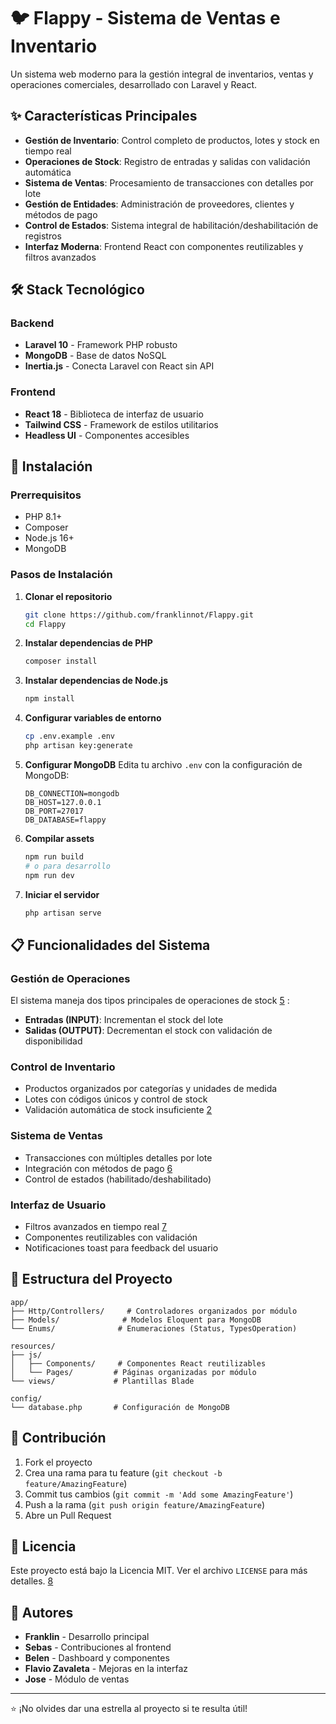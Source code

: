 # 🐦 Flappy - Sistema de Ventas e Inventario

Un sistema web moderno para la gestión integral de inventarios, ventas y operaciones comerciales, desarrollado con Laravel y React. 

## ✨ Características Principales

- **Gestión de Inventario**: Control completo de productos, lotes y stock en tiempo real
- **Operaciones de Stock**: Registro de entradas y salidas con validación automática 
- **Sistema de Ventas**: Procesamiento de transacciones con detalles por lote
- **Gestión de Entidades**: Administración de proveedores, clientes y métodos de pago
- **Control de Estados**: Sistema integral de habilitación/deshabilitación de registros
- **Interfaz Moderna**: Frontend React con componentes reutilizables y filtros avanzados

## 🛠️ Stack Tecnológico

### Backend
- **Laravel 10** - Framework PHP robusto
- **MongoDB** - Base de datos NoSQL
- **Inertia.js** - Conecta Laravel con React sin API

### Frontend
- **React 18** - Biblioteca de interfaz de usuario
- **Tailwind CSS** - Framework de estilos utilitarios
- **Headless UI** - Componentes accesibles

## 🚀 Instalación

### Prerrequisitos
- PHP 8.1+
- Composer
- Node.js 16+
- MongoDB

### Pasos de Instalación

1. **Clonar el repositorio**
   ```bash
   git clone https://github.com/franklinnot/Flappy.git
   cd Flappy
   ```

2. **Instalar dependencias de PHP**
   ```bash
   composer install
   ```

3. **Instalar dependencias de Node.js**
   ```bash
   npm install
   ```

4. **Configurar variables de entorno**
   ```bash
   cp .env.example .env
   php artisan key:generate
   ```

5. **Configurar MongoDB**
   Edita tu archivo `.env` con la configuración de MongoDB:
   ```env
   DB_CONNECTION=mongodb
   DB_HOST=127.0.0.1
   DB_PORT=27017
   DB_DATABASE=flappy
   ```

6. **Compilar assets**
   ```bash
   npm run build
   # o para desarrollo
   npm run dev
   ```

7. **Iniciar el servidor**
   ```bash
   php artisan serve
   ```

## 📋 Funcionalidades del Sistema

### Gestión de Operaciones
El sistema maneja dos tipos principales de operaciones de stock [5](#0-4) :

- **Entradas (INPUT)**: Incrementan el stock del lote
- **Salidas (OUTPUT)**: Decrementan el stock con validación de disponibilidad

### Control de Inventario
- Productos organizados por categorías y unidades de medida
- Lotes con códigos únicos y control de stock
- Validación automática de stock insuficiente [2](#0-1) 

### Sistema de Ventas
- Transacciones con múltiples detalles por lote
- Integración con métodos de pago [6](#0-5) 
- Control de estados (habilitado/deshabilitado)

### Interfaz de Usuario
- Filtros avanzados en tiempo real [7](#0-6) 
- Componentes reutilizables con validación
- Notificaciones toast para feedback del usuario

## 🔧 Estructura del Proyecto

```
app/
├── Http/Controllers/     # Controladores organizados por módulo
├── Models/              # Modelos Eloquent para MongoDB
└── Enums/              # Enumeraciones (Status, TypesOperation)

resources/
├── js/
│   ├── Components/     # Componentes React reutilizables
│   └── Pages/         # Páginas organizadas por módulo
└── views/             # Plantillas Blade

config/
└── database.php       # Configuración de MongoDB
```

## 🤝 Contribución

1. Fork el proyecto
2. Crea una rama para tu feature (`git checkout -b feature/AmazingFeature`)
3. Commit tus cambios (`git commit -m 'Add some AmazingFeature'`)
4. Push a la rama (`git push origin feature/AmazingFeature`)
5. Abre un Pull Request

## 📝 Licencia

Este proyecto está bajo la Licencia MIT. Ver el archivo `LICENSE` para más detalles. [8](#0-7) 

## 👥 Autores

- **Franklin** - Desarrollo principal
- **Sebas** - Contribuciones al frontend
- **Belen** - Dashboard y componentes
- **Flavio Zavaleta** - Mejoras en la interfaz
- **Jose** - Módulo de ventas

---

⭐ ¡No olvides dar una estrella al proyecto si te resulta útil!
